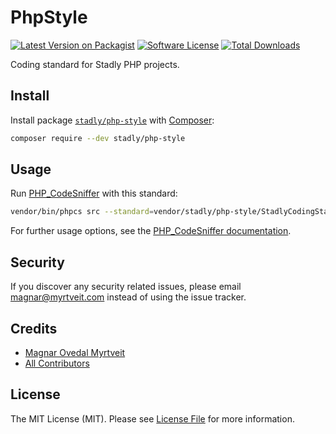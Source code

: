 # PhpStyle

[![Latest Version on Packagist][ico-version]][link-packagist]
[![Software License][ico-license]](LICENSE.md)
[![Total Downloads][ico-downloads]][link-downloads]

Coding standard for Stadly PHP projects.

## Install

Install package [`stadly/php-style`](https://packagist.org/packages/stadly/php-style) with [Composer](https://getcomposer.org/):

``` bash
composer require --dev stadly/php-style
```

## Usage

Run [PHP_CodeSniffer](https://github.com/squizlabs/PHP_CodeSniffer) with this standard:

``` bash
vendor/bin/phpcs src --standard=vendor/stadly/php-style/StadlyCodingStandard -p
```

For further usage options, see the [PHP_CodeSniffer documentation](https://github.com/squizlabs/PHP_CodeSniffer/wiki).

## Security

If you discover any security related issues, please email magnar@myrtveit.com instead of using the issue tracker.

## Credits

- [Magnar Ovedal Myrtveit][link-author]
- [All Contributors][link-contributors]

## License

The MIT License (MIT). Please see [License File](LICENSE.md) for more information.

[ico-version]: https://img.shields.io/packagist/v/stadly/php-style.svg?style=flat-square
[ico-license]: https://img.shields.io/badge/license-MIT-brightgreen.svg?style=flat-square
[ico-downloads]: https://img.shields.io/packagist/dt/stadly/php-style.svg?style=flat-square

[link-packagist]: https://packagist.org/packages/stadly/php-style
[link-downloads]: https://packagist.org/packages/stadly/php-style
[link-author]: https://github.com/Stadly
[link-contributors]: ../../contributors
